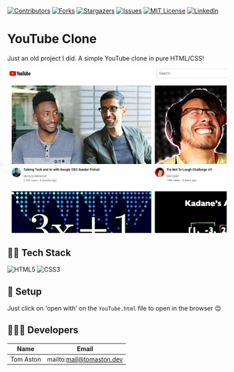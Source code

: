 [![Contributors][contributors-shield]][contributors-url]
[![Forks][forks-shield]][forks-url]
[![Stargazers][stars-shield]][stars-url]
[![Issues][issues-shield]][issues-url]
[![MIT License][license-shield]][license-url]
[![LinkedIn][linkedin-shield]][linkedin-url]

# YouTube Clone

Just an old project I did. A simple YouTube clone in pure HTML/CSS!

![youtube](./images/youtube.png)

## 🧑‍💻 Tech Stack

![HTML5]
![CSS3]


## 🔧 Setup

Just click on 'open with' on the ```YouTube.html``` file to open in the browser 😊

## 🧑‍🤝‍🧑 Developers 

| Name           | Email                      |
| -------------- | -------------------------- |
| Tom Aston      | mailto:mail@tomaston.dev     |

<!-- MARKDOWN LINKS & IMAGES -->
<!-- https://www.markdownguide.org/basic-syntax/#reference-style-links -->
[contributors-shield]: https://img.shields.io/github/contributors/TomAston1996/YouTubeClone.svg?style=for-the-badge
[contributors-url]: https://github.com/TomAston1996/YouTubeClone/graphs/contributors
[forks-shield]: https://img.shields.io/github/forks/TomAston1996/YouTubeClone.svg?style=for-the-badge
[forks-url]: https://github.com/TomAston1996/YouTubeClone/network/members
[stars-shield]: https://img.shields.io/github/stars/TomAston1996/YouTubeClone.svg?style=for-the-badge
[stars-url]: https://github.com/TomAston1996/YouTubeClone/stargazers
[issues-shield]: https://img.shields.io/github/issues/TomAston1996/YouTubeClone.svg?style=for-the-badge
[issues-url]: https://github.com/TomAston1996/YouTubeClone/issues
[license-shield]: https://img.shields.io/github/license/TomAston1996/YouTubeClone.svg?style=for-the-badge
[license-url]: https://github.com/TomAston1996/YouTubeClone/blob/master/LICENSE.txt
[linkedin-shield]: https://img.shields.io/badge/-LinkedIn-black.svg?style=for-the-badge&logo=linkedin&colorB=555
[linkedin-url]: https://linkedin.com/in/tomaston96
[React.js]: https://img.shields.io/badge/React-20232A?style=for-the-badge&logo=react&logoColor=61DAFB
[React-url]: https://reactjs.org/
[TypeScript]: https://img.shields.io/badge/typescript-%23007ACC.svg?style=for-the-badge&logo=typescript&logoColor=white
[Redux]: https://img.shields.io/badge/redux-%23593d88.svg?style=for-the-badge&logo=redux&logoColor=white
[Chart.js]: https://img.shields.io/badge/chart.js-F5788D.svg?style=for-the-badge&logo=chart.js&logoColor=white
[Bootstrap]: https://img.shields.io/badge/bootstrap-%238511FA.svg?style=for-the-badge&logo=bootstrap&logoColor=white
[NodeJS]: https://img.shields.io/badge/node.js-6DA55F?style=for-the-badge&logo=node.js&logoColor=white
[HTML5]: https://img.shields.io/badge/html5-%23E34F26.svg?style=for-the-badge&logo=html5&logoColor=white
[CSS3]: https://img.shields.io/badge/css3-%231572B6.svg?style=for-the-badge&logo=css3&logoColor=white
